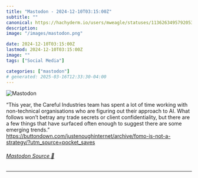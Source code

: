 ```yaml
---
title: "Mastodon - 2024-12-10T03:15:00Z"
subtitle: ""
canonical: https://hachyderm.io/users/mweagle/statuses/113626349579205376
description:
image: "/images/mastodon.png"

date: 2024-12-10T03:15:00Z
lastmod: 2024-12-10T03:15:00Z
image: ""
tags: ["Social Media"]

categories: ["mastodon"]
# generated: 2025-03-16T12:33:30-04:00
---
```

![Mastodon](/images/mastodon.png)

<p>“This year, the Careful Industries team has spent a lot of time working with non-technical organisations who are figuring out their approach to AI. What follows won’t betray any trade secrets or client confidentiality, but there are a few things that have surfaced often enough to suggest there are some emerging trends.”<br /><a href="https://buttondown.com/justenoughinternet/archive/fomo-is-not-a-strategy/?utm_source=pocket_saves" target="_blank" rel="nofollow noopener noreferrer" translate="no"><span class="invisible">https://</span><span class="ellipsis">buttondown.com/justenoughinter</span><span class="invisible">net/archive/fomo-is-not-a-strategy/?utm_source=pocket_saves</span></a></p>


###### [Mastodon Source 🐘](https://hachyderm.io/@mweagle/113626349579205376)

___
